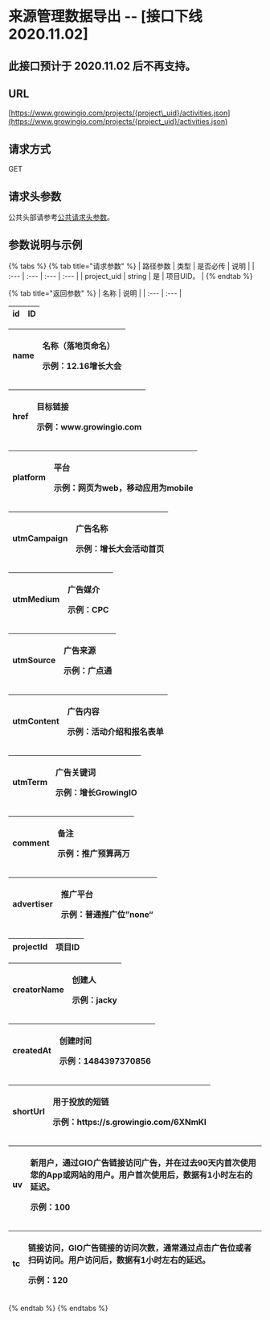 # 来源管理数据导出 -- \[接口下线 2020.11.02\]

## 此接口预计于 2020.11.02 后不再支持。

## URL

[https://www.growingio.com/projects/{project\_uid}/activities.json](https://www.growingio.com/projects/{project_uid}/activities.json)

## 请求方式

GET

## 请求头参数

公共头部请参考[公共请求头参数](../../authenticate.md)。

## 参数说明与示例

{% tabs %}
{% tab title="请求参数" %}
| 路径参数 | 类型 | 是否必传 | 说明 |
| :--- | :--- | :--- | :--- |
| project\_uid | string | 是 | 项目UID。 |
{% endtab %}

{% tab title="返回参数" %}
| 名称 | 说明 |
| :--- | :--- |


| id | ID |
| :--- | :--- |


<table>
  <thead>
    <tr>
      <th style="text-align:left">name</th>
      <th style="text-align:left">
        <p>&#x540D;&#x79F0;&#xFF08;&#x843D;&#x5730;&#x9875;&#x547D;&#x540D;&#xFF09;</p>
        <p>&#x793A;&#x4F8B;&#xFF1A;12.16&#x589E;&#x957F;&#x5927;&#x4F1A;</p>
      </th>
    </tr>
  </thead>
  <tbody></tbody>
</table>

<table>
  <thead>
    <tr>
      <th style="text-align:left">href</th>
      <th style="text-align:left">
        <p>&#x76EE;&#x6807;&#x94FE;&#x63A5;</p>
        <p>&#x793A;&#x4F8B;&#xFF1A;www.growingio.com</p>
      </th>
    </tr>
  </thead>
  <tbody></tbody>
</table>

<table>
  <thead>
    <tr>
      <th style="text-align:left">platform</th>
      <th style="text-align:left">
        <p>&#x5E73;&#x53F0;</p>
        <p>&#x793A;&#x4F8B;&#xFF1A;&#x7F51;&#x9875;&#x4E3A;web&#xFF0C;&#x79FB;&#x52A8;&#x5E94;&#x7528;&#x4E3A;mobile</p>
      </th>
    </tr>
  </thead>
  <tbody></tbody>
</table>

<table>
  <thead>
    <tr>
      <th style="text-align:left">utmCampaign</th>
      <th style="text-align:left">
        <p>&#x5E7F;&#x544A;&#x540D;&#x79F0;</p>
        <p>&#x793A;&#x4F8B;&#xFF1A;&#x589E;&#x957F;&#x5927;&#x4F1A;&#x6D3B;&#x52A8;&#x9996;&#x9875;</p>
      </th>
    </tr>
  </thead>
  <tbody></tbody>
</table>

<table>
  <thead>
    <tr>
      <th style="text-align:left">utmMedium</th>
      <th style="text-align:left">
        <p>&#x5E7F;&#x544A;&#x5A92;&#x4ECB;</p>
        <p>&#x793A;&#x4F8B;&#xFF1A;CPC</p>
      </th>
    </tr>
  </thead>
  <tbody></tbody>
</table>

<table>
  <thead>
    <tr>
      <th style="text-align:left">utmSource</th>
      <th style="text-align:left">
        <p>&#x5E7F;&#x544A;&#x6765;&#x6E90;</p>
        <p>&#x793A;&#x4F8B;&#xFF1A;&#x5E7F;&#x70B9;&#x901A;</p>
      </th>
    </tr>
  </thead>
  <tbody></tbody>
</table>

<table>
  <thead>
    <tr>
      <th style="text-align:left">utmContent</th>
      <th style="text-align:left">
        <p>&#x5E7F;&#x544A;&#x5185;&#x5BB9;</p>
        <p>&#x793A;&#x4F8B;&#xFF1A;&#x6D3B;&#x52A8;&#x4ECB;&#x7ECD;&#x548C;&#x62A5;&#x540D;&#x8868;&#x5355;</p>
      </th>
    </tr>
  </thead>
  <tbody></tbody>
</table>

<table>
  <thead>
    <tr>
      <th style="text-align:left">utmTerm</th>
      <th style="text-align:left">
        <p>&#x5E7F;&#x544A;&#x5173;&#x952E;&#x8BCD;</p>
        <p>&#x793A;&#x4F8B;&#xFF1A;&#x589E;&#x957F;GrowingIO</p>
      </th>
    </tr>
  </thead>
  <tbody></tbody>
</table>

<table>
  <thead>
    <tr>
      <th style="text-align:left">comment</th>
      <th style="text-align:left">
        <p>&#x5907;&#x6CE8;</p>
        <p>&#x793A;&#x4F8B;&#xFF1A;&#x63A8;&#x5E7F;&#x9884;&#x7B97;&#x4E24;&#x4E07;</p>
      </th>
    </tr>
  </thead>
  <tbody></tbody>
</table>

<table>
  <thead>
    <tr>
      <th style="text-align:left">advertiser</th>
      <th style="text-align:left">
        <p>&#x63A8;&#x5E7F;&#x5E73;&#x53F0;</p>
        <p>&#x793A;&#x4F8B;&#xFF1A;&#x666E;&#x901A;&#x63A8;&#x5E7F;&#x4F4D;&#x201D;none&#x201C;</p>
      </th>
    </tr>
  </thead>
  <tbody></tbody>
</table>

| projectId | 项目ID |
| :--- | :--- |


<table>
  <thead>
    <tr>
      <th style="text-align:left">creatorName</th>
      <th style="text-align:left">
        <p>&#x521B;&#x5EFA;&#x4EBA;</p>
        <p>&#x793A;&#x4F8B;&#xFF1A;jacky</p>
      </th>
    </tr>
  </thead>
  <tbody></tbody>
</table>

<table>
  <thead>
    <tr>
      <th style="text-align:left">createdAt</th>
      <th style="text-align:left">
        <p>&#x521B;&#x5EFA;&#x65F6;&#x95F4;</p>
        <p>&#x793A;&#x4F8B;&#xFF1A;1484397370856</p>
      </th>
    </tr>
  </thead>
  <tbody></tbody>
</table>

<table>
  <thead>
    <tr>
      <th style="text-align:left">shortUrl</th>
      <th style="text-align:left">
        <p>&#x7528;&#x4E8E;&#x6295;&#x653E;&#x7684;&#x77ED;&#x94FE;</p>
        <p>&#x793A;&#x4F8B;&#xFF1A;https://s.growingio.com/6XNmKl</p>
      </th>
    </tr>
  </thead>
  <tbody></tbody>
</table>

<table>
  <thead>
    <tr>
      <th style="text-align:left">uv</th>
      <th style="text-align:left">
        <p>&#x65B0;&#x7528;&#x6237;&#xFF0C;&#x901A;&#x8FC7;GIO&#x5E7F;&#x544A;&#x94FE;&#x63A5;&#x8BBF;&#x95EE;&#x5E7F;&#x544A;&#xFF0C;&#x5E76;&#x5728;&#x8FC7;&#x53BB;90&#x5929;&#x5185;&#x9996;&#x6B21;&#x4F7F;&#x7528;&#x60A8;&#x7684;App&#x6216;&#x7F51;&#x7AD9;&#x7684;&#x7528;&#x6237;&#x3002;&#x7528;&#x6237;&#x9996;&#x6B21;&#x4F7F;&#x7528;&#x540E;&#xFF0C;&#x6570;&#x636E;&#x6709;1&#x5C0F;&#x65F6;&#x5DE6;&#x53F3;&#x7684;&#x5EF6;&#x8FDF;&#x3002;</p>
        <p>&#x793A;&#x4F8B;&#xFF1A;100</p>
      </th>
    </tr>
  </thead>
  <tbody></tbody>
</table>

<table>
  <thead>
    <tr>
      <th style="text-align:left">tc</th>
      <th style="text-align:left">
        <p>&#x94FE;&#x63A5;&#x8BBF;&#x95EE;&#xFF0C;GIO&#x5E7F;&#x544A;&#x94FE;&#x63A5;&#x7684;&#x8BBF;&#x95EE;&#x6B21;&#x6570;&#xFF0C;&#x901A;&#x5E38;&#x901A;&#x8FC7;&#x70B9;&#x51FB;&#x5E7F;&#x544A;&#x4F4D;&#x6216;&#x8005;&#x626B;&#x7801;&#x8BBF;&#x95EE;&#x3002;&#x7528;&#x6237;&#x8BBF;&#x95EE;&#x540E;&#xFF0C;&#x6570;&#x636E;&#x6709;1&#x5C0F;&#x65F6;&#x5DE6;&#x53F3;&#x7684;&#x5EF6;&#x8FDF;&#x3002;</p>
        <p>&#x793A;&#x4F8B;&#xFF1A;120</p>
      </th>
    </tr>
  </thead>
  <tbody></tbody>
</table>
{% endtab %}
{% endtabs %}

